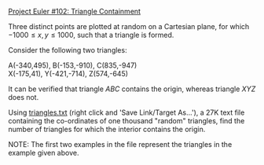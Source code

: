 [Project Euler #102: Triangle Containment](https://www.hackerrank.com/contests/projecteuler/challenges/euler102/problem)

Three distinct points are plotted at random on a Cartesian plane, for which $-1000 \le x, y \le 1000$, such that a triangle is formed.

Consider the following two triangles:

A(-340,495), B(-153,-910), C(835,-947)<br>
X(-175,41), Y(-421,-714), Z(574,-645)


It can be verified that triangle $ABC$ contains the origin, whereas triangle $XYZ$ does not.

Using <a href="resources/documents/0102_triangles.txt">triangles.txt</a> (right click and 'Save Link/Target As...'), a 27K text file containing the co-ordinates of one thousand "random" triangles, find the number of triangles for which the interior contains the origin.

<p class="smaller">NOTE: The first two examples in the file represent the triangles in the example given above.</p>


